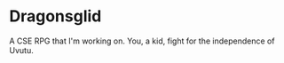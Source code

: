 Dragonsglid
===========

A CSE RPG that I'm working on. You, a kid, fight for the independence of Uvutu.
